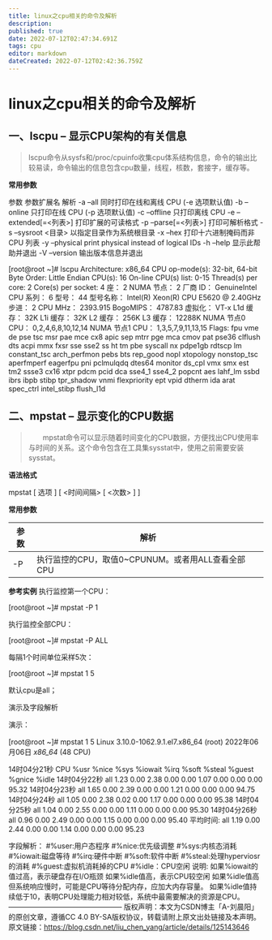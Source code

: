 ```yaml
---
title: linux之cpu相关的命令及解析
description: 
published: true
date: 2022-07-12T02:47:34.691Z
tags: cpu
editor: markdown
dateCreated: 2022-07-12T02:42:36.759Z
---
```


# linux之cpu相关的命令及解析
## 一、lscpu – 显示CPU架构的有关信息

> lscpu命令从sysfs和/proc/cpuinfo收集cpu体系结构信息，命令的输出比较易读，命令输出的信息包含cpu数量，线程，核数，套接字，缓存等。

**常用参数**

参数	参数扩展名															解析
-a	–all												同时打印在线和离线 CPU (-e 选项默认值)
-b	–online											只打印在线 CPU (-p 选项默认值)
-c	–offline										只打印离线 CPU
-e	–extended[=<列表>]					 打印扩展的可读格式
-p	–parse[=<列表>]							 打印可解析格式
-s	–sysroot <目录>							 以指定目录作为系统根目录
-x	–hex												打印十六进制掩码而非 CPU 列表
-y	–physical	print physical instead of logical IDs
-h	–help												显示此帮助并退出
-V	–version										输出版本信息并退出

[root@root ~]# lscpu
Architecture:          x86_64
CPU op-mode(s):        32-bit, 64-bit
Byte Order:            Little Endian
CPU(s):                16
On-line CPU(s) list:   0-15
Thread(s) per core:    2
Core(s) per socket:    4
座：                 2
NUMA 节点：         2
厂商 ID：           GenuineIntel
CPU 系列：          6
型号：              44
型号名称：        Intel(R) Xeon(R) CPU           E5620  @ 2.40GHz
步进：              2
CPU MHz：             2393.915
BogoMIPS：            4787.83
虚拟化：           VT-x
L1d 缓存：          32K
L1i 缓存：          32K
L2 缓存：           256K
L3 缓存：           12288K
NUMA 节点0 CPU：    0,2,4,6,8,10,12,14
NUMA 节点1 CPU：    1,3,5,7,9,11,13,15
Flags:                 fpu vme de pse tsc msr pae mce cx8 apic sep mtrr pge mca cmov pat pse36 clflush dts acpi mmx fxsr sse sse2 ss ht tm pbe syscall nx pdpe1gb rdtscp lm constant_tsc arch_perfmon pebs bts rep_good nopl xtopology nonstop_tsc aperfmperf eagerfpu pni pclmulqdq dtes64 monitor ds_cpl vmx smx est tm2 ssse3 cx16 xtpr pdcm pcid dca sse4_1 sse4_2 popcnt aes lahf_lm ssbd ibrs ibpb stibp tpr_shadow vnmi flexpriority ept vpid dtherm ida arat spec_ctrl intel_stibp flush_l1d


## 二、mpstat – 显示变化的CPU数据

>   mpstat命令可以显示随着时间变化的CPU数据，方便找出CPU使用率与时间的关系。这个命令包含在工具集sysstat中，使用之前需要安装sysstat。

**语法格式**

mpstat [ 选项 ] [ <时间间隔> [ <次数> ] ]

**常用参数**

| 参数 | 解析                                              |
| ---- | ------------------------------------------------- |
| -P   | 执行监控的CPU，取值0~CPUNUM。或者用ALL查看全部CPU |

**参考实例**
执行监控第一个CPU：

[root@root ~]# mpstat -P 1

执行监控全部CPU：

[root@root ~]# mpstat -P ALL 

每隔1个时间单位采样5次：

[root@root ~]# mpstat 1 5

默认cpu是all；

演示及字段解析

演示：

[root@root ~]# mpstat 1 5
Linux 3.10.0-1062.9.1.el7.x86_64 (root) 	2022年06月06日 	_x86_64_	(48 CPU)

14时04分21秒  CPU    %usr   %nice    %sys %iowait    %irq   %soft  %steal  %guest  %gnice   %idle
14时04分22秒  all    1.23    0.00    2.38    0.00    0.00    1.07    0.00    0.00    0.00   95.32
14时04分23秒  all    1.65    0.00    2.39    0.00    0.00    1.21    0.00    0.00    0.00   94.75
14时04分24秒  all    1.05    0.00    2.38    0.02    0.00    1.17    0.00    0.00    0.00   95.38
14时04分25秒  all    1.04    0.00    2.55    0.00    0.00    1.11    0.00    0.00    0.00   95.30
14时04分26秒  all    0.96    0.00    2.49    0.00    0.00    1.15    0.00    0.00    0.00   95.40
平均时间:  all    1.19    0.00    2.44    0.00    0.00    1.14    0.00    0.00    0.00   95.23

字段解析：
#%user:用户态程序
#%nice:优先级调整
#%sys:内核态消耗
#%iowait:磁盘等待
#%irq:硬件中断
#%soft:软件中断
#%steal:处理hyperviosr的消耗
#%guest:虚拟机消耗掉的CPU
#%idle：CPU空闲
说明:
如果%iowait的值过高，表示硬盘存在I/O瓶颈
如果%idle值高，表示CPU较空闲
如果%idle值高但系统响应慢时，可能是CPU等待分配内存，应加大内存容量。
如果%idle值持续低于10，表明CPU处理能力相对较低，系统中最需要解决的资源是CPU。
————————————————
版权声明：本文为CSDN博主「A-刘晨阳」的原创文章，遵循CC 4.0 BY-SA版权协议，转载请附上原文出处链接及本声明。
原文链接：https://blog.csdn.net/liu_chen_yang/article/details/125143646



